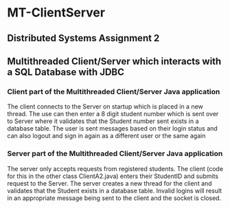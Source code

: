 # MT-ClientServer
## Distributed Systems Assignment 2
## Multithreaded Client/Server which interacts with a SQL Database with JDBC

### Client part of the Multithreaded Client/Server Java application
The client connects to the Server on startup which is placed in a new thread. The use can then enter a 8 digit student number
which is sent over to Server where it validates that the Student number sent exists in a database table.
The user is sent messages based on their login status and can also logout and sign in again as a different user or the same again

### Server part of the Multithreaded Client/Server Java application

The server only accepts requests from registered students. The client (code for this in the other class ClientA2.java) enters their StudentID and submits request to the Server. The server creates a new thread for the client and validates that the
Student exists in a database table. Invalid logins will result in an appropriate message being sent to the client and the socket is closed.
